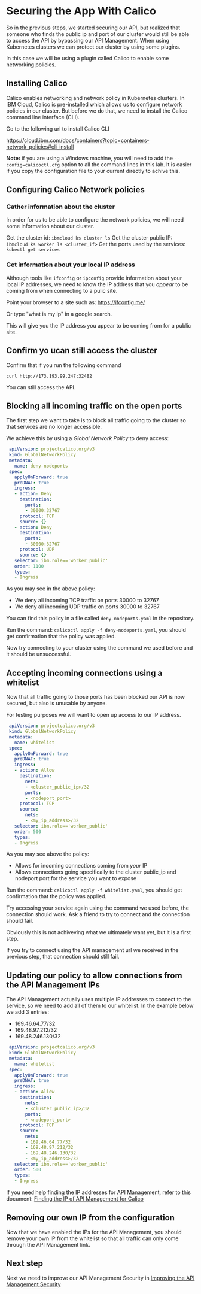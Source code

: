 # Securing the App With Calico

So in the previous steps, we started securing our API, but realized that someone who finds the public ip and port of our cluster would still be able to access the API by bypassing our API Management. When using Kubernetes clusters we can protect our cluster by using some plugins.

In this case we will be using a plugin called Calico to enable some networking policies.

## Installing Calico

Calico enables networking and network policy in Kubernetes clusters. In IBM Cloud, Calico is pre-installed which allows us to configure network policies in our cluster. But before we do that, we need to install the Calico command line interface (CLI).

Go to the following url to install Calico CLI

https://cloud.ibm.com/docs/containers?topic=containers-network_policies#cli_install

**Note:** if you are using a Windows machine, you will need to add the `--config=calicoctl.cfg` option to all the command lines in this lab. It is easier if you copy the configuration file to your current directly to achive this.

## Configuring Calico Network policies

### Gather information about the cluster
In order for us to be able to configure the network policies, we will need some information about our cluster.

Get the cluster id: `ibmcloud ks cluster ls`
Get the cluster public IP: `ibmcloud ks worker ls <cluster_if>`
Get the ports used by the services: `kubectl get services`

### Get information about your local IP address

Although tools like `ifconfig` or `ipconfig` provide information about your local IP addresses, we need to know the IP address that you *appear* to be coming from when connecting to a pulic site.

Point your browser to a site such as: https://ifconfig.me/

Or type "what is my ip" in a google search.

This will give you the IP address you appear to be coming from for a public site.


## Confirm yo ucan still access the cluster

Confirm that if you run the following command

`curl http://173.193.99.247:32482`

You can still access the API.

## Blocking all incoming traffic on the open ports

The first step we want to take is to block all traffic going to the cluster so that services are no longer accessible.

We achieve this by using a *Global Network Policy* to deny access:
```yaml
 apiVersion: projectcalico.org/v3
 kind: GlobalNetworkPolicy
 metadata:
   name: deny-nodeports
 spec:
   applyOnForward: true
   preDNAT: true
   ingress:
   - action: Deny
     destination:
       ports:
       - 30000:32767
     protocol: TCP
     source: {}
   - action: Deny
     destination:
       ports:
       - 30000:32767
     protocol: UDP
     source: {}
   selector: ibm.role=='worker_public'
   order: 1100
   types:
   - Ingress
```

As you may see in the above policy:
- We deny all incoming TCP traffic on ports 30000 to 32767
- We deny all incoming UDP traffic on ports 30000 to 32767

You can find this policy in a file called `deny-nodeports.yaml` in the repository.

Run the command: `calicoctl apply -f deny-nodeports.yaml`, you should get confirmation that the policy was applied.

Now try connecting to your cluster using the command we used before and it should be unsuccessful.

## Accepting incoming connections using a whitelist

Now that all traffic going to those ports has been blocked our API is now secured, but also is unusable by anyone.

For testing purposes we will want to open up access to our IP address.

```yaml
 apiVersion: projectcalico.org/v3
 kind: GlobalNetworkPolicy
 metadata:
   name: whitelist
 spec:
   applyOnForward: true
   preDNAT: true
   ingress:
   - action: Allow
     destination:
       nets:
       - <cluster_public_ip>/32
       ports:
       - <nodeport_port>
     protocol: TCP
     source:
       nets:
       - <my_ip_address>/32
   selector: ibm.role=='worker_public'
   order: 500
   types:
   - Ingress
```

As you may see above the policy:
- Allows for incoming connections coming from *your* IP
- Allows connections going specifically to the cluster public_ip and nodeport port for the service you want to expose

Run the command: `calicoctl apply -f whitelist.yaml`, you should get confirmation that the policy was applied.

Try accessing your service again using the command we used before, the connection should work. Ask a friend to try to connect and the connection should fail.

Obviously this is not achiveving what we ultimately want yet, but it is a first step.

If you try to connect using the API management url we received in the previous step, that connection should still fail.

## Updating our policy to allow connections from the API Management IPs

The API Management actually uses multiple IP addresses to connect to the service, so we need to add all of them to our whitelist. In the example below we add 3 entries:
- 169.46.64.77/32
- 169.48.97.212/32
- 169.48.246.130/32


```yaml
 apiVersion: projectcalico.org/v3
 kind: GlobalNetworkPolicy
 metadata:
   name: whitelist
 spec:
   applyOnForward: true
   preDNAT: true
   ingress:
   - action: Allow
     destination:
       nets:
       - <cluster_public_ip>/32
       ports:
       - <nodeport_port>
     protocol: TCP
     source:
       nets:
       - 169.46.64.77/32
       - 169.48.97.212/32
       - 169.48.246.130/32
       - <my_ip_address>/32
   selector: ibm.role=='worker_public'
   order: 500
   types:
   - Ingress
```

If you need help finding the IP addresses for API Management, refer to this document: 
[Finding the IP of API Management for Calico](04c-finding-the-ip-of-api-management.md)


## Removing our own IP from the configuration

Now that we have enabled the IPs for the API Management, you should remove your own IP from the whitelist so that all traffic can only come through the API Management link.

## Next step

Next we need to improve our API Management Security in [Improving the API Management Security](04d-improving-apim-security.md)